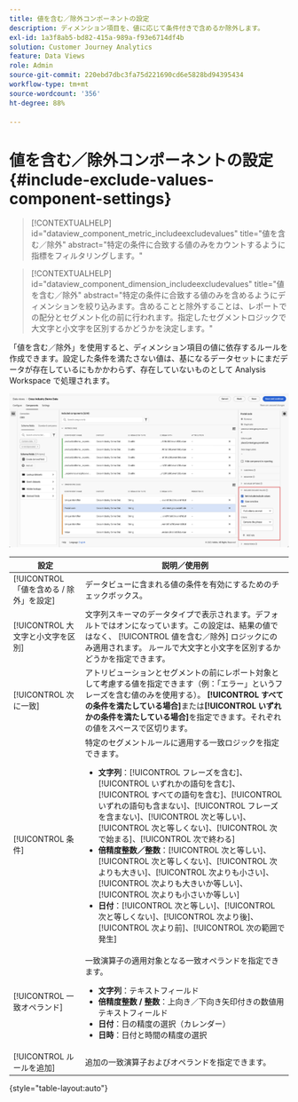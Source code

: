 ```yaml
---
title: 値を含む／除外コンポーネントの設定
description: ディメンション項目を、値に応じて条件付きで含めるか除外します。
exl-id: 1a3f8ab5-bd82-415a-989a-f93e6714df4b
solution: Customer Journey Analytics
feature: Data Views
role: Admin
source-git-commit: 220ebd7dbc3fa75d221690cd6e5828bd94395434
workflow-type: tm+mt
source-wordcount: '356'
ht-degree: 88%

---
```


# 値を含む／除外コンポーネントの設定 {#include-exclude-values-component-settings}

<!-- markdownlint-disable MD034 -->

>[!CONTEXTUALHELP]
>id="dataview_component_metric_includeexcludevalues"
>title="値を含む／除外"
>abstract="特定の条件に合致する値のみをカウントするように指標をフィルタリングします。"

<!-- markdownlint-enable MD034 -->

<!-- markdownlint-disable MD034 -->

>[!CONTEXTUALHELP]
>id="dataview_component_dimension_includeexcludevalues"
>title="値を含む／除外"
>abstract="特定の条件に合致する値のみを含めるようにディメンションを絞り込みます。含めることと除外することは、レポートでの配分とセグメント化の前に行われます。指定したセグメントロジックで大文字と小文字を区別するかどうかを決定します。"

<!-- markdownlint-enable MD034 -->

「値を含む／除外」を使用すると、ディメンション項目の値に依存するルールを作成できます。設定した条件を満たさない値は、基になるデータセットにまだデータが存在しているにもかかわらず、存在していないものとして Analysis Workspace で処理されます。

![値を含む／除外をハイライト表示するデータビューウィンドウ](../assets/include-exclude.png)

| 設定 | 説明／使用例 |
| --- | --- |
| [!UICONTROL 「値を含める / 除外」を設定] | データビューに含まれる値の条件を有効にするためのチェックボックス。 |
| [!UICONTROL 大文字と小文字を区別] | 文字列スキーマのデータタイプで表示されます。デフォルトではオンになっています。この設定は、結果の値ではなく、 [!UICONTROL 値を含む／除外] ロジックにのみ適用されます。 ルールで大文字と小文字を区別するかどうかを指定できます。 |
| [!UICONTROL 次に一致] | アトリビューションとセグメントの前にレポート対象として考慮する値を指定できます（例：「エラー」というフレーズを含む値のみを使用する）。 **[!UICONTROL すべての条件を満たしている場合]**&#x200B;または&#x200B;**[!UICONTROL いずれかの条件を満たしている場合]**&#x200B;を指定できます。それぞれの値をスペースで区切ります。 |
| [!UICONTROL 条件] | 特定のセグメントルールに適用する一致ロジックを指定できます。<ul><li>**文字列**：[!UICONTROL フレーズを含む]、[!UICONTROL いずれかの語句を含む]、[!UICONTROL すべての語句を含む]、[!UICONTROL いずれの語句も含まない]、[!UICONTROL フレーズを含まない]、[!UICONTROL 次と等しい]、[!UICONTROL 次と等しくない]、[!UICONTROL 次で始まる]、[!UICONTROL 次で終わる]</li><li>**倍精度整数／整数**：[!UICONTROL 次と等しい]、[!UICONTROL 次と等しくない]、[!UICONTROL 次よりも大きい]、[!UICONTROL 次よりも小さい]、[!UICONTROL 次よりも大きいか等しい]、[!UICONTROL 次よりも小さいか等しい]</li><li>**日付**：[!UICONTROL 次と等しい]、[!UICONTROL 次と等しくない]、[!UICONTROL 次より後]、[!UICONTROL 次より前]、[!UICONTROL 次の範囲で発生]</li></ul> |
| [!UICONTROL 一致オペランド] | 一致演算子の適用対象となる一致オペランドを指定できます。<ul><li>**文字列**：テキストフィールド</li><li>**倍精度整数 / 整数**：上向き／下向き矢印付きの数値用テキストフィールド</li><li>**日付**：日の精度の選択（カレンダー）</li><li>**日時**：日付と時間の精度の選択</li></ul> |
| [!UICONTROL ルールを追加] | 追加の一致演算子およびオペランドを指定できます。 |

{style="table-layout:auto"}
